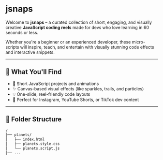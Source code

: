 # jsnaps

Welcome to **jsnaps** – a curated collection of short, engaging, and visually creative **JavaScript coding reels** made for devs who love learning in 60 seconds or less.

Whether you're a beginner or an experienced developer, these micro-scripts will inspire, teach, and entertain with visually stunning code effects and interactive snippets.

---

## 📌 What You'll Find

- 🎥 Short JavaScript projects and animations
- ✨ Canvas-based visual effects (like sparkles, trails, and particles)
- 💡 One-slide, reel-friendly code layouts
- 📱 Perfect for Instagram, YouTube Shorts, or TikTok dev content

---

## 📂 Folder Structure

```bash
/
├── planets/
│   ├── index.html
│   ├── planets.style.css
│   └── planets.script.js
├── ...
